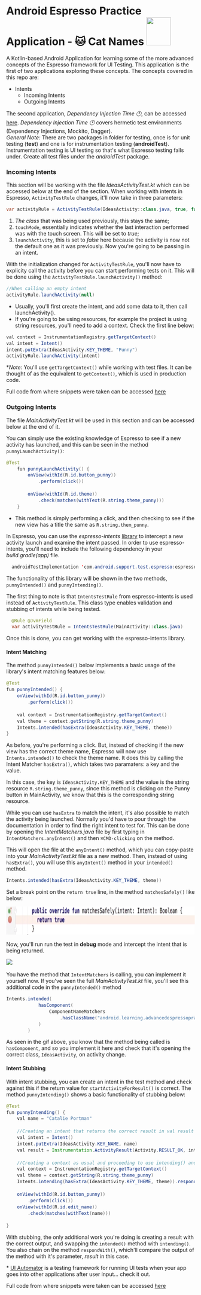<h1>Android Espresso Practice Application - 🐱 Cat Names <img src="https://camo.githubusercontent.com/737e7380383ffcd2f3b9bf55c678f3b368feb730/68747470733a2f2f6c68352e676f6f676c6575736572636f6e74656e742e636f6d2f2d453259504c6c56416c30552f564a556350726756432d492f414141414141414147464d2f416b715a6e354e387272632f773839302d68313030392f657370726573736f5f6c6f636b75702e706e67" height="75" width="65" /></h1> 

A Kotlin-based Android Application for learning some of the more advanced concepts of the Espresso framework for UI Testing. This application is the first of two applications exploring these concepts. The concepts covered in this repo are:
 - Intents
   - Incoming Intents
   - Outgoing Intents
  
The second application, *Dependency Injection Time 🕐*, can be accessed [here](https://github.com/zain-ak/Hermetic-Test-Application). *Dependency Injection Time 🕐* covers hermetic test environments (Dependency Injections, Mockito, Dagger).
<br>
_General Note:_ There are two packages in folder for testing, once is for unit testing (**test**) and one is for instrumentation testing (**androidTest**). Instrumentation testing is UI testing so that's what Espresso testing falls under. Create all test files under the *androidTest* package.

<h3>Incoming Intents</h3>

This section will be working with the file *IdeasActivityTest.kt* which can be accessed below at the end of the section. When working with intents in Espresso, `ActivityTestRule` changes, it'll now take in three parameters:

```java
var activityRule = ActivityTestRule(IdeasActivity::class.java, true, false)
```

 1. _The class_ that was being used previously, this stays the same;
 1. `touchMode`, essentially indicates whether the last interaction performed was with the touch screen. This will be set to _true_;
 1. `launchActivity`, this is set to _false_ here because the activity is now not the default one as it was previously. Now you're going to be passing in an intent.

With the initialization changed for `ActivityTestRule`, you'll now have to explicity call the activity before you can start performing tests on it. This will be done using the `ActivityTestRule.launchActivity()` method:

```java
//When calling an empty intent
activityRule.launchActivity(null) 
```

- Usually, you'll first create the intent, and add some data to it, then call launchActivity(). 
- If you're going to be using resources, for example the project is using string resources, you'll need to add a context. Check the first line below:
  
```java
val context = InstrumentationRegistry.getTargetContext()
val intent = Intent()
intent.putExtra(IdeasActivity.KEY_THEME, "Punny")
activityRule.launchActivity(intent)
```
 \**Note:* You'll use `getTargetContext()` while working with test files. It can be thought of as the equivalent to `getContext()`, which is used in production code. 



Full code from where snippets were taken can be accessed [here](app/src/androidTest/java/android/learning/advancedespressopracticeapplication/IdeasActivityTest.kt)

<h3>Outgoing Intents</h3>

The file *MainActivityTest.kt* will be used in this section and can be accessed below at the end of it.

You can simply use the existing knowledge of Espresso to see if a new activity has launched, and this can be seen in the method `punnyLaunchActivity()`:

```java
@Test
    fun punnyLaunchActivity() {
        onView(withId(R.id.button_punny))
            .perform(click())

        onView(withId(R.id.theme))
            .check(matches(withText(R.string.theme_punny)))
    }
  ```
   - This method is simply performing a click, and then checking to see if the new view has a title the same as `R.string.them_punny`.

 In Espresso, you can use the *espresso-intents* [library](https://developer.android.com/training/testing/espresso/intents) to intercept a new activity launch and examine the intent passed. In order to use espresso-intents, you'll need to include the following dependency in your *build.gradle(app)* file.
 
```java
  androidTestImplementation 'com.android.support.test.espresso:espresso-intents:3.0.1'
```

The functionality of this library will be shown in the two methods, `punnyIntended()` and `punnyIntending()`.  

The first thing to note is that `IntentsTestRule` from espresso-intents is used instead of `ActivityTestRule`. This class type enables validation and stubbing of intents while being tested.

```java
  @Rule @JvmField
  var activityTestRule = IntentsTestRule(MainActivity::class.java)
```

Once this is done, you can get working with the espresso-intents library. 

<h4>Intent Matching</h4>

The method `punnyIntended()` below implements a basic usage of the library's intent matching features below:

```java
@Test
fun punnyIntended() {
    onView(withId(R.id.button_punny))
        .perform(click())

    val context = InstrumentationRegistry.getTargetContext()
    val theme = context.getString(R.string.theme_punny)
    Intents.intended(hasExtra(IdeasActivity.KEY_THEME, theme))
}
```
As before, you're performing a click. But, instead of checking if the new view has the correct theme name, Espresso will now use `Intents.intended()` to check the theme name. It does this by calling the Intent Matcher `hasExtra()`, which takes two paramaters: a key and the value.

In this case, the key is `IdeasActivity.KEY_THEME` and the value is the string resource `R.string.theme_punny`, since this method is clicking on the Punny button in MainActivity, we know that this is the corresponding string resource.

While you can use `hasExtra` to match the intent, it's also possible to match the activity being launched. Normally you'd have to pour through the documentation in order to find the right intent to test for. This can be done by opening the *IntentMatchers.java* file by first typing in `IntentMatchers.anyIntent()` and then `⌘CMD-clicking` on the method.

This will open the file at the `anyIntent()` method, which you can copy-paste into your *MainActivityTest.kt* file as a new method. Then, instead of using `hasExtra()`, you will use this `anyIntent()` method in your `intended()` method. 

```java
Intents.intended(hasExtra(IdeasActivity.KEY_THEME, theme))
```

Set a break point on the `return true` line, in the method `matchesSafely()` like below:

<img src="images/break.png" width=600 height =75/>

Now, you'll run run the test in **debug** mode and intercept the intent that is being returned.

<img src="images/gif.gif"/>

You have the method that `IntentMatchers` is calling, you can implement it yourself now. If you've seen the full *MainActivityTest.kt* file, you'll see this additional code in the `punnyIntended()` method

```java
Intents.intended(
            hasComponent(
                ComponentNameMatchers
                    .hasClassName("android.learning.advancedespressopracticeapplication.IdeasActivity")
            )
        )
```
As seen in the gif above, you know that the method being called is `hasComponent`, and so you implement it here and check that it's opening the correct class, `IdeasActivity`, on activity change.
 
<h4>Intent Stubbing</h4> 

With intent stubbing, you can create an intent in the test method and check against this if the return value for `startActivityForResult()` is correct. The method `punnyIntending()` shows a basic functionality of stubbing below:

```java
@Test
fun punnyIntending() {
    val name = "Catalie Portman"

    //Creating an intent that returns the correct result in val result for the test function to confirm with
    val intent = Intent()
    intent.putExtra(IdeasActivity.KEY_NAME, name)
    val result = Instrumentation.ActivityResult(Activity.RESULT_OK, intent)

    //Creating a context as usual and proceeding to use intending() and comparing the return with result above
    val context = InstrumentationRegistry.getTargetContext()
    val theme = context.getString(R.string.theme_punny)
    Intents.intending(hasExtra(IdeasActivity.KEY_THEME, theme)).respondWith(result)

    onView(withId(R.id.button_punny))
        .perform(click())
    onView(withId(R.id.edit_name))
        .check(matches(withText(name)))

}
```
With stubbing, the only additional work you're doing is creating a result with the correct output, and swapping the `intended()` method with `intending()`. You also chain on the method `respondWith()`, which'll compare the output of the method with it's parameter, *result* in this case.



\* [UI Automator](https://developer.android.com/training/testing/ui-automator) is a testing framework for running UI tests when your app goes into other applications after user input... check it out.

Full code from where snippets were taken can be accessed [here](app/src/androidTest/java/android/learning/advancedespressopracticeapplication/MainActivityTest.kt)

